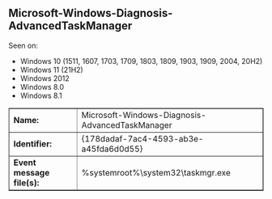 ## Microsoft-Windows-Diagnosis-AdvancedTaskManager

Seen on:
* Windows 10 (1511, 1607, 1703, 1709, 1803, 1809, 1903, 1909, 2004, 20H2)
* Windows 11 (21H2)
* Windows 2012
* Windows 8.0
* Windows 8.1

<table border="1" class="docutils">
  <tbody>
    <tr>
      <td><b>Name:</b></td>
      <td>Microsoft-Windows-Diagnosis-AdvancedTaskManager</td>
    </tr>
    <tr>
      <td><b>Identifier:</b></td>
      <td>{178dadaf-7ac4-4593-ab3e-a45fda6d0d55}</td>
    </tr>
    <tr>
      <td><b>Event message file(s):</b></td>
      <td>%systemroot%\system32\taskmgr.exe</td>
    </tr>
  </tbody>
</table>

&nbsp;

